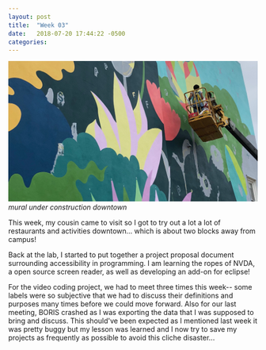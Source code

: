 ```yaml
---
layout: post
title:  "Week 03"
date:   2018-07-20 17:44:22 -0500
categories:
---
```


![mural under construction downtown](/images/week03.jpg)
*mural under construction downtown*

This week, my cousin came to visit so I got to try out a lot a lot of restaurants and activities downtown... which is about two blocks away from campus! 

Back at the lab, I started to put together a project proposal document surrounding accessibility in programming. I am learning the ropes of NVDA, a open source screen reader, as well as developing an add-on for eclipse! 

For the video coding project, we had to meet three times this week-- some labels were so subjective that we had to discuss their definitions and purposes many times before we could move forward. Also for our last meeting, BORIS crashed as I was exporting the data that I was supposed to bring and discuss. This should've been expected as I mentioned last week it was pretty buggy but my lesson was learned and I now try to save my projects as frequently as possible to avoid this cliche disaster... 